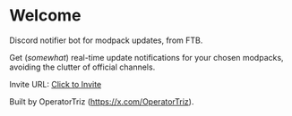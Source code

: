 # Welcome

Discord notifier bot for modpack updates, from FTB.

Get (_somewhat_) real-time update notifications for your chosen modpacks, avoiding the clutter of official channels.

Invite URL: [Click to Invite](https://discord.com/oauth2/authorize?client_id=1390677226411790367&permissions=67488768&integration_type=0&scope=applications.commands+bot)

Built by OperatorTriz (https://x.com/OperatorTriz).
